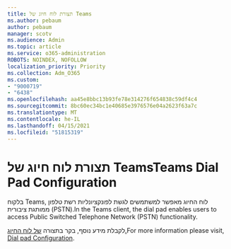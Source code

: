 ```yaml
---
title: תצורת לוח חיוג של Teams
ms.author: pebaum
author: pebaum
manager: scotv
ms.audience: Admin
ms.topic: article
ms.service: o365-administration
ROBOTS: NOINDEX, NOFOLLOW
localization_priority: Priority
ms.collection: Adm_O365
ms.custom:
- "9000719"
- "6438"
ms.openlocfilehash: aa45e8bbc13b93fe78e314276f654838c59df4c4
ms.sourcegitcommit: 8bc60ec34bc1e40685e3976576e04a2623f63a7c
ms.translationtype: MT
ms.contentlocale: he-IL
ms.lasthandoff: 04/15/2021
ms.locfileid: "51815319"
---
```

# <a name="teams-dial-pad-configuration"></a><span data-ttu-id="49201-102">תצורת לוח חיוג של Teams</span><span class="sxs-lookup"><span data-stu-id="49201-102">Teams Dial Pad Configuration</span></span>

<span data-ttu-id="49201-103">בלקוח Teams, לוח החיוג מאפשר למשתמשים לגשת לפונקציונליות רשת טלפון ממותגת ציבורית (PSTN).</span><span class="sxs-lookup"><span data-stu-id="49201-103">In the Teams client, the dial pad enables users to access Public Switched Telephone Network (PSTN) functionality.</span></span>  

<span data-ttu-id="49201-104">לקבלת מידע נוסף, בקר בתצורה [של לוח החיוג.](https://docs.microsoft.com/microsoftteams/dial-pad-configuration)</span><span class="sxs-lookup"><span data-stu-id="49201-104">For more information please visit, [Dial pad Configuration](https://docs.microsoft.com/microsoftteams/dial-pad-configuration).</span></span>
